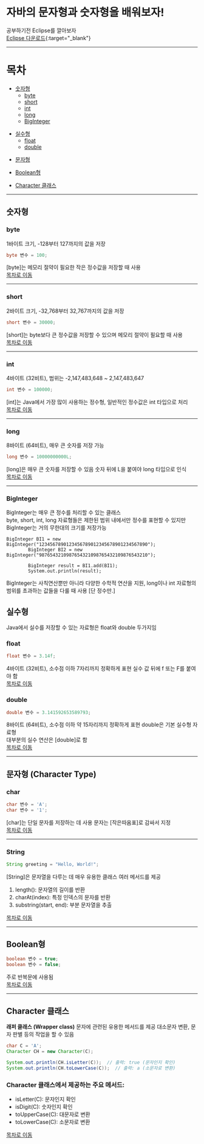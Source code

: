 # 자바의 문자형과 숫자형을 배워보자!

공부하기전 Eclipse를 깔아보자  
[Eclipse 다운로드](https://www.eclipse.org/downloads){:target="_blank"}

---

# 목차
- [숫자형](#숫자형)
  - [byte](#byte)
  - [short](#short)
  - [int](#int)
  - [long](#long)
  - [BigInteger](#BigInteger)
  <p></p>
- [실수형](#실수형)
  - [float](#float)
  - [double](#double)
  <P></P>
- [문자형](#문자형-character-type)
  <p></p>
- [Boolean형](#boolean형)
  <p></p>
- [Character 클래스](#character-클래스)

---

## <a id="숫자형"></a> 숫자형

### <a id="byte"></a> byte
1바이트 크기, -128부터 127까지의 값을 저장  
```java
byte 변수 = 100;
```
[byte]는 메모리 절약이 필요한 작은 정수값을 저장할 때 사용  
[목차로 이동](#목차)  

---

### <a id="short"></a> short
2바이트 크기, -32,768부터 32,767까지의 값을 저장  
```java
short 변수 = 30000;
```
[short]는 byte보다 큰 정수값을 저장할 수 있으며 메모리 절약이 필요할 때 사용  
[목차로 이동](#목차)  

---

### <a id="int"></a> int
4바이트 (32비트), 범위는 -2,147,483,648 ~ 2,147,483,647  
```java
int 변수 = 100000;
```
[int]는 Java에서 가장 많이 사용하는 정수형, 일반적인 정수값은 int 타입으로 처리  
[목차로 이동](#목차)  

---

### <a id="long"></a> long
8바이트 (64비트), 매우 큰 숫자를 저장 가능  
```java
long 변수 = 10000000000L;
```
[long]은 매우 큰 숫자를 저장할 수 있음 숫자 뒤에 L을 붙여야 long 타입으로 인식  
[목차로 이동](#목차)  

---

### <a id ="BigInteger"></a> BigInteger
BigInteger는 매우 큰 정수를 처리할 수 있는 클래스<BR>
byte, short, int, long 자료형들은 제한된 범위 내에서만 정수를 표현할 수 있지만 BigInteger는 거의 무한대의 크기를 저장가능
```class
BigInteger BI1 = new BigInteger("1234567890123456789012345678901234567890");
        BigInteger BI2 = new BigInteger("9876543210987654321098765432109876543210");

        BigInteger result = BI1.add(BI1);
        System.out.println(result);
```
BigInteger는 사칙연산뿐만 아니라 다양한 수학적 연산을 지원, long이나 int 자료형의 범위를 초과하는 값들을 다룰 때 사용 [단 정수만.]



## <a id="실수형"></a> 실수형
Java에서 실수를 저장할 수 있는 자료형은 float와 double 두가지임  

### <a id = "float"></a> float
```java
float 변수 = 3.14f;
```
4바이트 (32비트), 소수점 이하 7자리까지 정확하게 표현 실수 값 뒤에 f 또는 F를 붙여야 함  
[목차로 이동](#목차)  

### <a id = "double"></a> double
```java
double 변수 = 3.141592653589793;
```
8바이트 (64비트), 소수점 이하 약 15자리까지 정확하게 표현 double은 기본 실수형 자료형  
대부분의 실수 연산은 [double]로 함  
[목차로 이동](#목차)  

---

## <a id="문자형-character-type"></a> 문자형 (Character Type)

### char
```java
char 변수 = 'A';
char 변수 = '1';
```
[char]는 단일 문자를 저장하는 데 사용 문자는 [작은따옴표]로 감싸서 지정  
[목차로 이동](#목차)  

---

### String
```java
String greeting = "Hello, World!";
```
[String]은 문자열을 다루는 데 매우 유용한 클래스 여러 메서드를 제공  

1. length(): 문자열의 길이를 반환  
2. charAt(index): 특정 인덱스의 문자를 반환  
3. substring(start, end): 부분 문자열을 추출  

[목차로 이동](#목차)  

---

## <a id="boolean형"></a> Boolean형
```java
boolean 변수 = true;
boolean 변수 = false;
```
주로 반복문에 사용됨  
[목차로 이동](#목차)  

---

## <a id="character-클래스"></a> Character 클래스
 **래퍼 클래스 (Wrapper class)** 문자에 관련된 유용한 메서드를 제공  대소문자 변환, 문자 판별 등의 작업을 할 수 있음  

```java
char C = 'A';
Character CH = new Character(C);

System.out.println(CH.isLetter(C));  // 출력: true (문자인지 확인)
System.out.println(CH.toLowerCase(C));  // 출력: a (소문자로 변환)
```

### Character 클래스에서 제공하는 주요 메서드:
- isLetter(C): 문자인지 확인  
- isDigit(C): 숫자인지 확인  
- toUpperCase(C): 대문자로 변환  
- toLowerCase(C): 소문자로 변환  

[목차로 이동](#목차)

